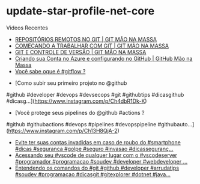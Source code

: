 # update-star-profile-net-core

Videos Recentes
<!-- YOUTUBE:START -->
- [REPOSITÓRIOS REMOTOS NO GIT | GIT MÃO NA MASSA](https://www.youtube.com/watch?v=AukXdcB2Rt8)
- [COMEÇANDO A TRABALHAR COM GIT | GIT MÃO NA MASSA](https://www.youtube.com/watch?v=tT0fmuzvKJ4)
- [GIT E CONTROLE DE VERSÃO | GIT MÃO NA MASSA](https://www.youtube.com/watch?v=DoQ0HW0OtA0)
- [Criando sua Conta no Azure e configurando no GitHub | GitHub Mão na Massa](https://www.youtube.com/watch?v=5vvzNWIO4AE)
- [Você sabe oque é #gitflow ?](https://www.youtube.com/watch?v=TiPGJUIBpCk)
<!-- YOUTUBE:END -->

<!-- INSTA:START -->
- [Como subir seu primeiro projeto no @github 

#github #developer #devops #devsecops #git #githubtips #dicasgithub #dicasg...](https://www.instagram.com/p/Ch4dbR1Dk-K)
- [Você protege seus pipelines do @github #actions ?

#github #githubactions #devops #pipelines #devopspipeline #githubauto...](https://www.instagram.com/p/Ch13H8QjA-2)
- [Evite ter suas contas invadidas em caso de roubo do #smartphone #dicas #seguranca #golpe #seguro #invasao #dicasseguranç...](https://www.instagram.com/p/ChcNPxbjSc3)
- [Acessando seu #vscode de qualquer lugar com o #vscodeserver  #programador #programacao #soudev #developer #webdeveloper ...](https://www.instagram.com/p/ChZjbvijpif)
- [Entendendo os comandos do #git  #github #developer #arrudatips #soudev #programacao #dicasgit #gitexplorer #dotnet #java...](https://www.instagram.com/p/ChW_wwhjd9K)
<!-- INSTA:END -->
